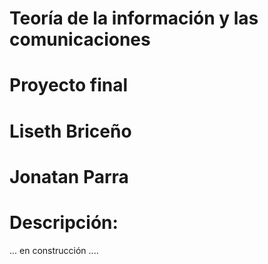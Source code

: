 # Teoría de la información y las comunicaciones

# Proyecto final

# Liseth Briceño
# Jonatan Parra

# Descripción:
... en construcción ....